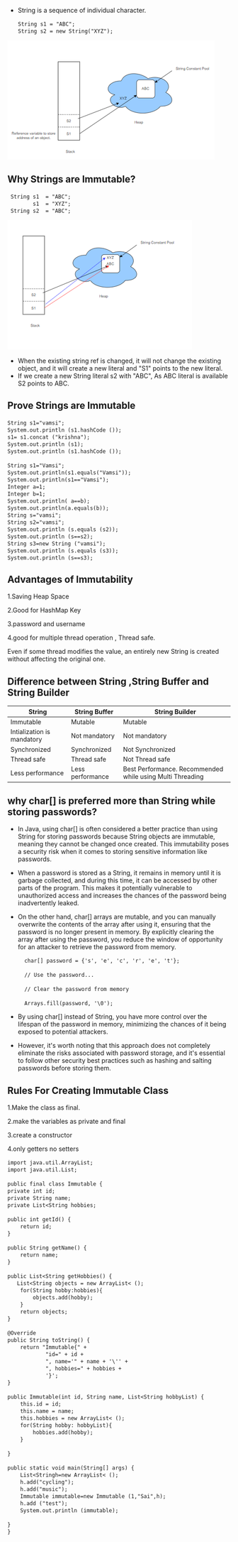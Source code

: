 

* String is a sequence of individual character.
    


      String s1 = "ABC";
      String s2 = new String("XYZ");

![Strings11.PNG](Strings11.PNG)

## Why Strings are Immutable?

     String s1  = "ABC";
            s1  = "XYZ";
     String s2  = "ABC";
   
![Strings22.PNG](Strings22.PNG)

* When the existing string ref is changed, it will not change the existing object, and it will create a new literal and "S1" points to the new literal.
* If we create a new String literal s2 with "ABC", As ABC literal is available S2 points to ABC.

   
 

## Prove Strings are Immutable

    String s1="vamsi";    
    System.out.println (s1.hashCode ());  
    s1= s1.concat ("krishna");   
    System.out.println (s1);  
    System.out.println (s1.hashCode ());

    String s1="Vamsi";     
    System.out.println(s1.equals("Vamsi"));   
    System.out.println(s1=="Vamsi");  
    Integer a=1;  
    Integer b=1;   
    System.out.println( a==b);  
    System.out.println(a.equals(b));  
    String s="vamsi";  
    String s2="vamsi";  
    System.out.println (s.equals (s2));     
    System.out.println (s==s2);    
    String s3=new String ("vamsi");   
    System.out.println (s.equals (s3));   
    System.out.println (s==s3);


## Advantages of Immutability

1.Saving Heap Space

2.Good for HashMap Key

3.password and username

4.good for multiple thread operation , Thread safe.

  Even if some thread modifies the value, an entirely new String is created without affecting the original one.


## Difference between String ,String Buffer and String Builder

| String | String Buffer | String Builder |
| --- | --- | --- |
| Immutable | Mutable | Mutable |
| Intialization is mandatory | Not mandatory | Not mandatory |
| Synchronized | Synchronized | Not Synchronized |
| Thread safe | Thread safe | Not Thread safe |
| Less performance | Less performance | Best Performance. Recommended while using Multi Threading |


## why char[] is preferred more than String while storing passwords?

* In Java, using char[] is often considered a better practice than using String for storing passwords because String objects are immutable, meaning they cannot be changed once created. This immutability poses a security risk when it comes to storing sensitive information like passwords.

* When a password is stored as a String, it remains in memory until it is garbage collected, and during this time, it can be accessed by other parts of the program. This makes it potentially vulnerable to unauthorized access and increases the chances of the password being inadvertently leaked.

* On the other hand, char[] arrays are mutable, and you can manually overwrite the contents of the array after using it, ensuring that the password is no longer present in memory. By explicitly clearing the array after using the password, you reduce the window of opportunity for an attacker to retrieve the password from memory.

        char[] password = {'s', 'e', 'c', 'r', 'e', 't'};

        // Use the password...
 
        // Clear the password from memory
      
        Arrays.fill(password, '\0');

* By using char[] instead of String, you have more control over the lifespan of the password in memory, minimizing the chances of it being exposed to potential attackers. 

* However, it's worth noting that this approach does not completely eliminate the risks associated with password storage, and it's essential to follow other security best practices such as hashing and salting passwords before storing them.

## Rules For Creating Immutable Class

1.Make the class as final.

2.make the variables as private and final

3.create a constructor

4.only getters no setters

    import java.util.ArrayList;
    import java.util.List;

    public final class Immutable {
    private int id;
    private String name;
    private List<String hobbies;

    public int getId() {
        return id;
    }

    public String getName() {
        return name;
    }
    
    public List<String getHobbies() {
       List<String objects = new ArrayList< ();
        for(String hobby:hobbies){
            objects.add(hobby);
        }
        return objects;
    }

    @Override
    public String toString() {
        return "Immutable{" +
                "id=" + id +
                ", name='" + name + '\'' +
                ", hobbies=" + hobbies +
                '}';
    }

    public Immutable(int id, String name, List<String hobbyList) {
        this.id = id;
        this.name = name;
        this.hobbies = new ArrayList< ();
        for(String hobby: hobbyList){
            hobbies.add(hobby);
        }

    }

    public static void main(String[] args) {
        List<Stringh=new ArrayList< ();
        h.add("cycling");
        h.add("music");
        Immutable immutable=new Immutable (1,"Sai",h);
        h.add ("test");
        System.out.println (immutable);

    }
    }